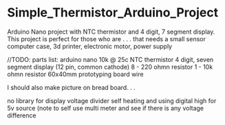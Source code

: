 # Simple_Thermistor_Arduino_Project
Arduino Nano project with NTC thermistor and 4 digit, 7 segment display.
This project is perfect for those who are . . . that needs a small sensor
computer case, 3d printer, electronic motor, power supply

//TODO: 
parts list:
arduino nano
10k @ 25c NTC thermistor
4 digit, seven segment display (12 pin, common cathode)
8 - 220 ohmn resistor
1 - 10k ohmn resistor
60x40mm prototyping board
wire

I should also make picture on bread board. . .

no library for display
voltage divider
self heating and using digital high for 5v source (note to self use multi meter and see if there is any voltage difference

